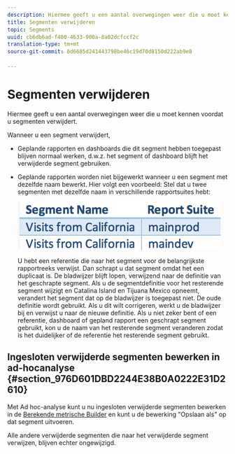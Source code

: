```yaml
---
description: Hiermee geeft u een aantal overwegingen weer die u moet kennen voordat u segmenten verwijdert.
title: Segmenten verwijderen
topic: Segments
uuid: cb6db6ad-f400-4633-900a-8a02dcfccf2c
translation-type: tm+mt
source-git-commit: 8d6685d241443798be46c19d70d8150d222ab9e8

---
```



# Segmenten verwijderen

Hiermee geeft u een aantal overwegingen weer die u moet kennen voordat u segmenten verwijdert.

Wanneer u een segment verwijdert,

* Geplande rapporten en dashboards die dit segment hebben toegepast blijven normaal werken, d.w.z. het segment of dashboard blijft het verwijderde segment gebruiken.
* Geplande rapporten worden niet bijgewerkt wanneer u een segment met dezelfde naam bewerkt. Hier volgt een voorbeeld: Stel dat u twee segmenten met dezelfde naam in verschillende rapportsuites hebt:

   ![](assets/duplicate_seg_names.png)

   U hebt een referentie die naar het segment voor de belangrijkste rapportreeks verwijst. Dan schrapt u dat segment omdat het een duplicaat is. De bladwijzer blijft lopen, verwijzend naar de definitie van het geschrapte segment. Als u de segmentdefinitie voor het resterende segment wijzigt en Catalina Island en Tijuana Mexico opneemt, verandert het segment dat op de bladwijzer is toegepast niet. De oude definitie wordt gebruikt. Als u dit wilt corrigeren, werkt u de bladwijzer bij en verwijst u naar de nieuwe definitie. Als u niet zeker bent of een referentie, dashboard of gepland rapport een geschrapt segment gebruikt, kon u de naam van het resterende segment veranderen zodat is het duidelijker of de referentie het resterende segment gebruikt.

## Ingesloten verwijderde segmenten bewerken in ad-hocanalyse {#section_976D601DBD2244E38B0A0222E31D2610}

Met Ad hoc-analyse kunt u nu ingesloten verwijderde segmenten bewerken in de [Berekende metrische Builder](https://docs.adobe.com/content/help/en/analytics/components/calculated-metrics/cm-overview.html) en kunt u de bewerking &quot;Opslaan als&quot; op dat segment uitvoeren.

Alle andere verwijderde segmenten die naar het verwijderde segment verwijzen, blijven echter ongewijzigd.
